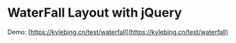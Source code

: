 # WaterFall Layout with jQuery


Demo: [https://kylebing.cn/test/waterfall](https://kylebing.cn/test/waterfall)